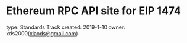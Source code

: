 # Ethereum RPC API site for EIP 1474

type: Standards Track
created: 2019-1-10
owner: xds2000(xiaods@gmail.com)


